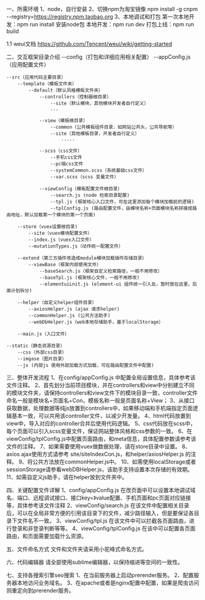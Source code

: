 一、所需环境
	1、node，自行安装
	2、切换npm为淘宝镜像 npm install -g cnpm --registry=https://registry.npm.taobao.org
	3、本地调试和打包
		第一次本地开发：npm run install 安装node包
		本地开发：npm run dev
		打包上线：npm run build

1.1 weui文档
	https://github.com/Tencent/weui/wiki/getting-started

二、交互框架目录介绍
	--config（打包和详细应用相关配置）
		--appConfig.js（应用配置文件）

	--src（应用代码主要目录）
		--template（模板文件夹）
			--default（默认风格模板文件夹）
				--controllers（控制器根目录）
					--site（默认模块，其他模块开发者自行定义）
					...

				--view（模板根目录）
					--common（公共模板组件目录，如网站公共头，公共导航等）
					--site（其他模板目录，开发者自行定义）
						.....

				--scss（css文件）
					--手机css文件
					--pc端css文件
					--systemCommon.scss（系统基础css文件）
					--var.scss（scss 变量文件）

				--viewConfig（模板配置文件根目录）
					--search.js (node 检索目录配置)
					--tpl.js (框架核心入口文件，可在这里添加每个模块加载前的逻辑)
					--tplConfig.js (路由配置文件，由模块名称+页面模块名称拼接成路由地址，默认加载第一个模块的第一个页面)			
		
		--store（vuex设置根目录)
			--site（vuex模块配置文件）
			--index.js（vuex入口文件）
			--mutationTypes.js（动作统一配置文件）

		--extend（第三方插件改造成module模块加载插件存储目录）
			--viewBase（框架内部使用文件）
				--baseSearch.js（框架自定义检索路径，一般不用修改）
				--baseTpl.js (框架核心文件，一般不用修改)
				--elementuiLnit.js (element-ui 组件统一引入处，暂时放在这里，后面计划拆分)
			
		--helper（自定义helper组件目录）
		    --axiosHelper.js (ajax 请求helper)
		    --commonHelper.js (公共方法助手)
			--webDbHelper.js（web本地存储助手，基于localStorage）

		--main.js（入口文件）

	--static（静态资源目录）
		--css（外部css目录）
		--imgase（图片目录）
		--js (内部js 使用外部加载方式加载，可在路由配置文件中配置)

三、整体开发流程
	1、在config/appConfig.js 中配置全局设置信息，具体参考该文件注释。
	2、首先划分当前项目模块，并在controllers和view中分别建立不同的模块文件夹，请保持controllers和view文件下的模块目录一致，controller文件命名一般是模块名+页面名+Con，模板名称一般是页面名称+View；
	3、从接口获取数据，处理数据等纯js放置到controllers中，如果移动端和手机端指定页面逻辑基本一致，可以共用该controller文件，以减少开发量。
	4、html代码放置到view中，导入对应的controller合并后使用代码逻辑。
	5、css代码放在scss中，每个页面可以引入scss变量文件，保证网站整体风格和css参数的一致。
	6、在viewConfig/tplConfig.js中配置页面路由，和meta信息，具体配置参数请参考该文件的注释。
	7、如果需要使用vuex做数据处理，请在store目录中设置。
	8、axios ajax使用方式请参考 site/siteIndexCon.js，和helper/axiosHelper.js 的注释。
	9、将公共方法放在commonHelper.js中。
	10、如需使用localStorage或者sessionStorage请参看webDBHelper.js，该助手支持设置本次存储的有效期。
	11、如需自定义js助手，请在helper放到文件夹中。
	

四、关键配置文件详解
	1、config/appConfig.js 在改页面中可以设置本地调试域名、端口、远程调试接口、接口key=》value配置、手机页面和pc页面对应链接等，具体参考该文件注释
	2、viewConfig/search.js 在该文件中配置相关目录后，可以在全局非常方便的引用该目录下的文件，减少路径输入，但是要保证各目录下文件名不一致。
	3、viewConfig/tpl.js 在该文件中可以拦截各页面路由，进行登录和非登录判断等等。
	4、viewConfig/tplConfig.js 在该中可以配置各页面路由，和页面需要加载什么资源。

五、文件命名方式
	文件和文件夹请采用小驼峰式命名方式。

六、代码编辑器
	请全部使用sublime编辑器，以保持缩进等空间的一致性。

七、支持各搜索引擎seo搜索
	1、在当前服务器上启动prerender服务。
	2、配置服务器本地访问业务域名。
	3、在apache或者是nginx配置中配置，如果是爬虫访问则重定向到prerender服务。










